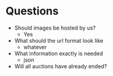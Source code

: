 
# Questions
- Should images be hosted by us?
  - Yes
- What should the url format look like
  - whatever
- What information exactly is needed
  - json
- Will all auctions have already ended?